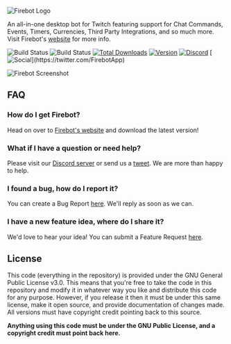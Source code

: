 ![Firebot Logo](https://i.imgur.com/DBH1G1e.png)

An all-in-one desktop bot for Twitch featuring support for Chat Commands, Events, Timers, Currencies, Third Party Integrations, and so much more. Visit Firebot's [website](https://firebot.app) for more info.

![Build Status](https://github.com/crowbartools/Firebot/workflows/Build%20Status/badge.svg?branch=master)
![Build Status](https://github.com/crowbartools/Firebot/workflows/Build%20Tests/badge.svg?branch=v5)
[![Total Downloads](https://img.shields.io/github/downloads/crowbartools/firebot/total.svg)](https://firebot.app)
[![Version](https://img.shields.io/github/release/crowbartools/firebot.svg)](https://github.com/crowbartools/Firebot/releases)
[![Discord](https://img.shields.io/discord/372817064034959370.svg?label=Discord+(chat))](https://discord.gg/DegW792)
[![Social](https://img.shields.io/twitter/follow/firebotapp.svg?style=social&label=Follow+Us!)](https://twitter.com/FirebotApp)

![Firebot Screenshot](https://i.imgur.com/Iu9BIix.png)

## FAQ
### How do I get Firebot?
Head on over to [Firebot's website](https://firebot.app) and download the latest version!

### What if I have a question or need help?
Please visit our [Discord server](https://discord.gg/DegW792) or send us a [tweet](https://twitter.com/FirebotApp). We are more than happy to help.

### I found a bug, how do I report it?
You can create a Bug Report [here](https://github.com/crowbartools/Firebot/issues/new?assignees=ebiggz%2C+LastMageTV&labels=bug&template=bug_report.md&title=%5BBUG%5D+). We'll reply as soon as we can.

### I have a new feature idea, where do I share it?
We'd love to hear your idea! You can submit a Feature Request [here](https://github.com/crowbartools/Firebot/issues/new?assignees=ebiggz%2C+LastMageTV&labels=Feature+Request&template=feature_request.md&title=%5BFeature+Request%5D+).

## License
This code (everything in the repository) is provided under the GNU General Public License v3.0. This means that you're free to take the code in this repository and modify it in whatever way you like and distribute this code for any purpose. However, if you release it then it must be under this same license, make it open source, and provide documentation of changes made. All versions must have copyright credit pointing back to this source.

**Anything using this code must be under the GNU Public License, and a copyright credit must point back here.**
